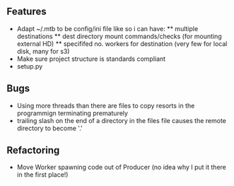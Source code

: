 ## Features
* Adapt ~/.mtb to be config/ini file like so i can have:
** multiple destinations
** dest directory mount commands/checks (for mounting external HD)
** specififed no. workers for destination (very few for local disk, many for s3)
* Make sure project structure is standards compliant
* setup.py

## Bugs 
* Using more threads than there are files to copy resorts in the programmign terminating prematurely
* trailing slash on the end of a directory in the files file causes the remote directory to become '.'

## Refactoring
* Move Worker spawning code out of Producer (no idea why I put it there in the first place!)

